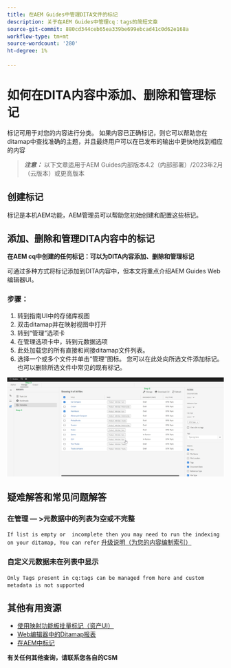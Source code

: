 ```yaml
---
title: 在AEM Guides中管理DITA文件的标记
description: 关于在AEM Guides中管理cq：tags的简短文章
source-git-commit: 880cd344ceb65ea339be699ebcad41c0d62e168a
workflow-type: tm+mt
source-wordcount: '280'
ht-degree: 1%

---
```


# 如何在DITA内容中添加、删除和管理标记

标记可用于对您的内容进行分类。 如果内容已正确标记，则它可以帮助您在ditamap中查找准确的主题，并且最终用户可以在已发布的输出中更快地找到相应的内容

> **_注意：_**  以下文章适用于AEM Guides内部版本4.2（内部部署）/2023年2月（云版本）或更高版本


## 创建标记

标记是本机AEM功能，AEM管理员可以帮助您初始创建和配置这些标记。


## 添加、删除和管理DITA内容中的标记

**在AEM cq中创建的任何标记：可以为DITA内容添加、删除和管理标记**

可通过多种方式将标记添加到DITA内容中，但本文将重点介绍AEM Guides Web编辑器UI。

### 步骤：

1. 转到指南UI中的存储库视图
2. 双击ditamap并在映射视图中打开
3. 转到“管理”选项卡
4. 在管理选项卡中，转到元数据选项
5. 此处加载您的所有直接和间接ditamap文件列表。
6. 选择一个或多个文件并单击“管理”图标。 您可以在此处向所选文件添加标记。
也可以删除所选文件中常见的现有标记。

<img title="管理AEM Guides中的标记 " alt="管理DITA中的标记 " src="ManageTags.jpg">

## 疑难解答和常见问题解答

### 在管理 — >元数据中的列表为空或不完整

`If list is empty or  incomplete then you may need to run the indexing on your ditamap, You can refer` [升级说明（为您的内容编制索引）](https://experienceleague.adobe.com/docs/experience-manager-guides-learn/tutorials/install-guide/on-prem-ig/download-install-upgrade-aemg/upgrade-xml-documentation.html?lang=en#steps-to-index-the-existing-content-to-use-the-new-find-and-replace%3A)

### 自定义元数据未在列表中显示

`Only Tags present in cq:tags can be managed from here and custom metadata is not supported`




## 其他有用资源

- [使用映射功能板批量标记（资产UI）](https://experienceleague.adobe.com/docs/experience-manager-guides-learn/tutorials/user-guide/manaege-metadata/map-editor-bulk-tagging.html?lang=en)
- [Web编辑器中的Ditamap报表](https://experienceleague.adobe.com/docs/experience-manager-guides-learn/tutorials/user-guide/reports-aem-guide/reports-web-editor.html?lang=en)
- [在AEM中标记](https://experienceleague.adobe.com/docs/experience-manager-learn/assets/configuring/tagging.html?lang=en)


**有关任何其他查询，请联系您各自的CSM**
